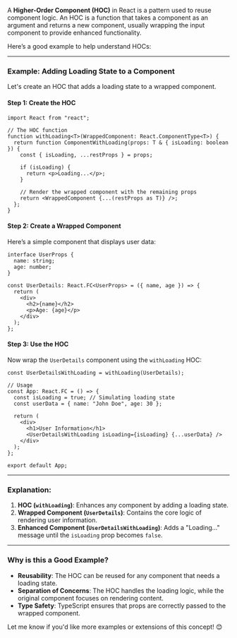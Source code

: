 A **Higher-Order Component (HOC)** in React is a pattern used to reuse component logic. An HOC is a function that takes a component as an argument and returns a new component, usually wrapping the input component to provide enhanced functionality.

Here’s a good example to help understand HOCs:

---

### Example: Adding Loading State to a Component

Let's create an HOC that adds a loading state to a wrapped component.

#### Step 1: Create the HOC

```tsx
import React from "react";

// The HOC function
function withLoading<T>(WrappedComponent: React.ComponentType<T>) {
  return function ComponentWithLoading(props: T & { isLoading: boolean }) {
    const { isLoading, ...restProps } = props;

    if (isLoading) {
      return <p>Loading...</p>;
    }

    // Render the wrapped component with the remaining props
    return <WrappedComponent {...(restProps as T)} />;
  };
}
```

#### Step 2: Create a Wrapped Component

Here’s a simple component that displays user data:

```tsx
interface UserProps {
  name: string;
  age: number;
}

const UserDetails: React.FC<UserProps> = ({ name, age }) => {
  return (
    <div>
      <h2>{name}</h2>
      <p>Age: {age}</p>
    </div>
  );
};
```

#### Step 3: Use the HOC

Now wrap the `UserDetails` component using the `withLoading` HOC:

```tsx
const UserDetailsWithLoading = withLoading(UserDetails);

// Usage
const App: React.FC = () => {
  const isLoading = true; // Simulating loading state
  const userData = { name: "John Doe", age: 30 };

  return (
    <div>
      <h1>User Information</h1>
      <UserDetailsWithLoading isLoading={isLoading} {...userData} />
    </div>
  );
};

export default App;
```

---

### Explanation:

1. **HOC (`withLoading`)**: Enhances any component by adding a loading state.
2. **Wrapped Component (`UserDetails`)**: Contains the core logic of rendering user information.
3. **Enhanced Component (`UserDetailsWithLoading`)**: Adds a "Loading..." message until the `isLoading` prop becomes `false`.

---

### Why is this a Good Example?
- **Reusability**: The HOC can be reused for any component that needs a loading state.
- **Separation of Concerns**: The HOC handles the loading logic, while the original component focuses on rendering content.
- **Type Safety**: TypeScript ensures that props are correctly passed to the wrapped component.

Let me know if you'd like more examples or extensions of this concept! 😊